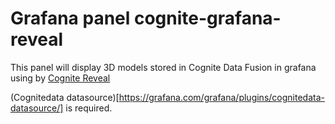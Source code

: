 # Grafana panel cognite-grafana-reveal 

This panel will display 3D models stored in Cognite Data Fusion in grafana using by [Cognite Reveal](https://github.com/cognitedata/reveal)

(Cognitedata datasource)[https://grafana.com/grafana/plugins/cognitedata-datasource/] is required.

